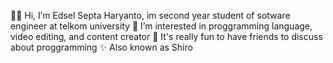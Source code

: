 👨‍💻 Hi, I’m Edsel Septa Haryanto, im second year student of sotware engineer at telkom university
👀 I’m interested in proggramming language, video editing, and content creator
👑 It's really fun to have friends to discuss about proggramming
✨ Also known as Shiro


<!---
EdselSpth/EdselSpth is a ✨ special ✨ repository because its `README.md` (this file) appears on your GitHub profile.
You can click the Preview link to take a look at your changes.
--->
